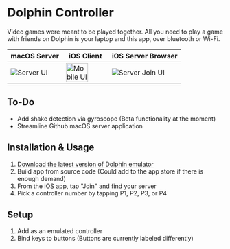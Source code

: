 # Dolphin Controller

Video games were meant to be played together. All you need to play a game with friends on Dolphin is your laptop and this app, over bluetooth or Wi-Fi.

| macOS Server | iOS Client | iOS Server Browser |
| ------------ | ---------- | ------------------ |
| <img src="https://user-images.githubusercontent.com/329222/130981252-d7fdad99-8b32-437f-aefd-eb1198613549.png" alt="Server UI" /> | <img width="75%" img src="https://user-images.githubusercontent.com/77747704/189273859-9e9540b9-ce6d-4016-b899-b7d814de0d13.jpeg" alt="Mobile UI" /> | ![Server Join UI](https://user-images.githubusercontent.com/329222/131947834-1a5de0b6-9a95-46bd-95a4-b4afc0aa7ccc.PNG) |

## To-Do
- Add shake detection via gyroscope (Beta functionality at the moment)
- Streamline Github macOS server application

## Installation & Usage
1. [Download the latest version of Dolphin emulator](https://dolphin-emu.org)
2. Build app from source code (Could add to the app store if there is enough demand)
3. From the iOS app, tap "Join" and find your server
4. Pick a controller number by tapping P1, P2, P3, or P4

## Setup
1. Add as an emulated controller
2. Bind keys to buttons (Buttons are currently labeled differently)
